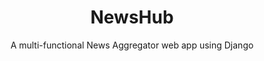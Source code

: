 <h1 align="center"> NewsHub</h1>
  <p align="center"> A multi-functional News Aggregator web app using Django</p>

